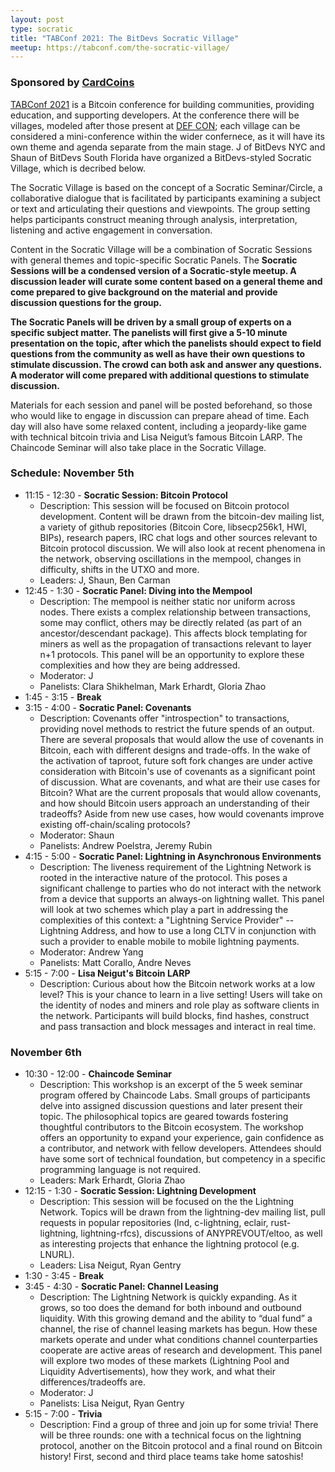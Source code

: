 ```yaml
---
layout: post
type: socratic
title: "TABConf 2021: The BitDevs Socratic Village"
meetup: https://tabconf.com/the-socratic-village/
---
```


### Sponsored by [CardCoins](https://cardcoins.co)

[TABConf 2021](https://tabconf.com/) is a Bitcoin conference for building communities, providing education, and supporting developers. At the conference there will be villages, modeled after those present at [DEF CON](https://en.wikipedia.org/wiki/DEF_CON#Villages); each village can be considered a mini-conference within the wider confernece, as it will have its own theme and agenda separate from the main stage. J of BitDevs NYC and Shaun of BitDevs South Florida have organized a BitDevs-styled Socratic Village, which is decribed below.

The Socratic Village is based on the concept of a Socratic Seminar/Circle, a collaborative dialogue that is facilitated by participants examining a subject or text and articulating their questions and viewpoints. The group setting helps participants construct meaning through analysis, interpretation, listening and active engagement in conversation. 

Content in the Socratic Village will be a combination of Socratic Sessions with general themes and topic-specific Socratic Panels. The **Socratic Sessions will be a condensed version of a Socratic-style meetup. A discussion leader will curate some content based on a general theme and come prepared to give background on the material and provide discussion questions for the group.**

**The Socratic Panels will be driven by a small group of experts on a specific subject matter. The panelists will first give a 5-10 minute presentation on the topic, after which the panelists should expect to field questions from the community as well as have their own questions to stimulate discussion. The crowd can both ask and answer any questions. A moderator will come prepared with additional questions to stimulate discussion.** 

Materials for each session and panel will be posted beforehand, so those who would like to engage in discussion can prepare ahead of time. Each day will also have some relaxed content, including a jeopardy-like game with technical bitcoin trivia and Lisa Neigut’s famous Bitcoin LARP. The Chaincode Seminar will also take place in the Socratic Village.

### Schedule: November 5th
- 11:15 - 12:30 - **Socratic Session: Bitcoin Protocol**
  - Description: This session will be focused on Bitcoin protocol development. Content will be drawn from the bitcoin-dev mailing list, a variety of github repositories (Bitcoin Core, libsecp256k1, HWI, BIPs), research papers, IRC chat logs and other sources relevant to Bitcoin protocol discussion. We will also look at recent phenomena in the network, observing oscillations in the mempool, changes in difficulty, shifts in the UTXO and more.
  - Leaders: J, Shaun, Ben Carman
- 12:45 - 1:30 - **Socratic Panel: Diving into the Mempool**
  - Description: The mempool is neither static nor uniform across nodes. There exists a complex relationship between transactions, some may conflict, others may be directly related (as part of an ancestor/descendant package). This affects block templating for miners as well as the propagation of transactions relevant to layer n+1 protocols. This panel will be an opportunity to explore these complexities and how they are being addressed.
  - Moderator: J
  - Panelists:  Clara Shikhelman, Mark Erhardt, Gloria Zhao
- 1:45 - 3:15 - **Break**
- 3:15 - 4:00 - **Socratic Panel: Covenants**
  - Description: Covenants offer "introspection" to transactions, providing novel methods to restrict the future spends of an output. There are several proposals that would allow the use of covenants in Bitcoin, each with different designs and trade-offs. In the wake of the activation of taproot, future soft fork changes are under active consideration with Bitcoin's use of covenants as a significant point of discussion. What are covenants, and what are their use cases for Bitcoin?  What are the current proposals that would allow covenants, and how should Bitcoin users approach an understanding of their tradeoffs? Aside from new use cases, how would covenants improve existing off-chain/scaling protocols?
  - Moderator: Shaun
  - Panelists: Andrew Poelstra, Jeremy Rubin
- 4:15 - 5:00 - **Socratic Panel: Lightning in Asynchronous Environments**
  - Description: The liveness requirement of the Lightning Network is rooted in the interactive nature of the protocol. This poses a significant challenge to parties who do not interact with the network from a device that supports an always-on lightning wallet. This panel will look at two schemes which play a part in addressing the complexities of this context: a "Lightning Service Provider" -- Lightning Address, and how to use a long CLTV in conjunction with such a provider to enable mobile to mobile lightning payments.
  - Moderator: Andrew Yang
  - Panelists: Matt Corallo, Andre Neves
- 5:15 - 7:00 - **Lisa Neigut's Bitcoin LARP**
  - Description: Curious about how the Bitcoin network works at a low level? This is your chance to learn in a live setting! Users will take on the identity of nodes and miners and role play as software clients in the network. Participants will build blocks, find hashes, construct and pass transaction and block messages and interact in real time. 

### November 6th
- 10:30 - 12:00 - **Chaincode Seminar**  
  - Description: This workshop is an excerpt of the 5 week seminar program offered by Chaincode Labs. Small groups of participants delve into assigned discussion questions and later present their topic. The philosophical topics are geared towards fostering thoughtful contributors to the Bitcoin ecosystem. The workshop offers an opportunity to expand your experience, gain confidence as a contributor, and network with fellow developers. Attendees should have some sort of technical foundation, but competency in a specific programming language is not required.
  - Leaders: Mark Erhardt, Gloria Zhao
- 12:15 - 1:30 - **Socratic Session: Lightning Development**
  - Description: This session will be focused on the the Lightning Network. Topics will be drawn from the lightning-dev mailing list, pull requests in popular repositories (lnd, c-lightning, eclair, rust-lightning, lightning-rfcs), discussions of ANYPREVOUT/eltoo, as well as interesting projects that enhance the lightning protocol (e.g. LNURL). 
  - Leaders: Lisa Neigut, Ryan Gentry
- 1:30 - 3:45 - **Break**
- 3:45 - 4:30 - **Socratic Panel: Channel Leasing**
  - Description: The Lightning Network is quickly expanding. As it grows, so too does the demand for both inbound and outbound liquidity. With this growing demand and the ability to “dual fund” a channel, the rise of channel leasing markets has begun. How these markets operate and under what conditions channel counterparties cooperate are active areas of research and development. This panel will explore two modes of these markets (Lightning Pool and Liquidity Advertisements), how they work, and what their differences/tradeoffs are. 
  - Moderator: J 
  - Panelists: Lisa Neigut, Ryan Gentry
- 5:15 - 7:00 - **Trivia**
    - Description: Find a group of three and join up for some trivia! There will be three rounds: one with a technical focus on the lightning protocol, another on the Bitcoin protocol and a final round on Bitcoin history! First, second and third place teams take home satoshis! 
